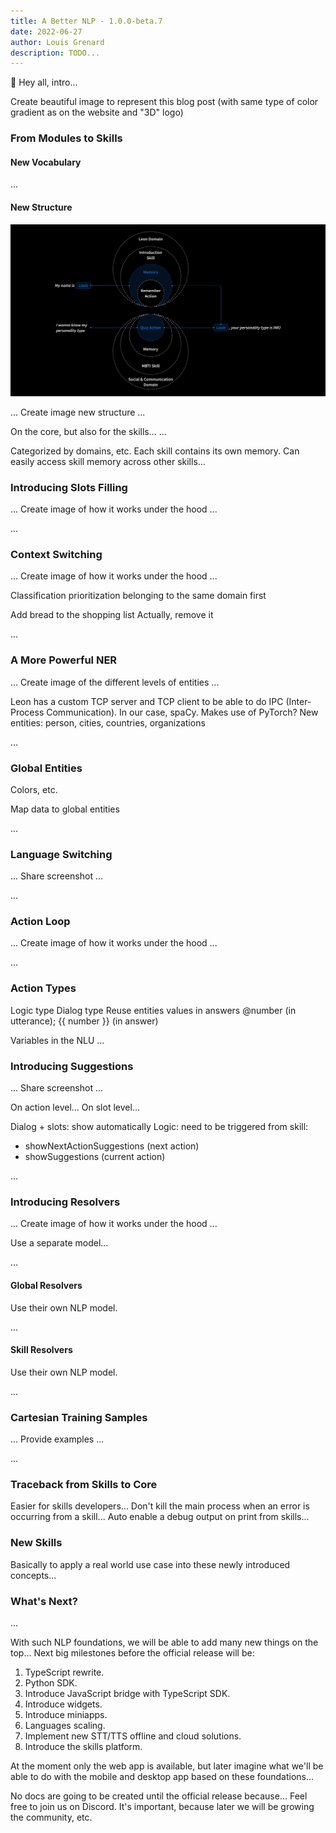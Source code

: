```yaml
---
title: A Better NLP - 1.0.0-beta.7
date: 2022-06-27
author: Louis Grenard
description: TODO...
---
```


👋 Hey all, intro...

Create beautiful image to represent this blog post (with same type of color gradient as on the website and "3D" logo)


### From Modules to Skills

#### New Vocabulary

...

#### New Structure

![New skills structure](new-skill-structure.png)

... Create image new structure ...

On the core, but also for the skills...
...

Categorized by domains, etc.
Each skill contains its own memory.
Can easily access skill memory across other skills...

### Introducing Slots Filling

... Create image of how it works under the hood ...

...

### Context Switching

... Create image of how it works under the hood ...

Classification prioritization belonging to the same domain first

Add bread to the shopping list
Actually, remove it

...

### A More Powerful NER

... Create image of the different levels of entities ...

Leon has a custom TCP server and TCP client to be able to do IPC (Inter-Process Communication).
In our case, spaCy. Makes use of PyTorch?
New entities: person, cities, countries, organizations

...

### Global Entities

Colors, etc.

Map data to global entities

...

### Language Switching

... Share screenshot ...

...

### Action Loop

... Create image of how it works under the hood ...

...

### Action Types

Logic type
Dialog type
  Reuse entities values in answers @number (in utterance); {{ number }} (in answer)

Variables in the NLU
...

### Introducing Suggestions

... Share screenshot ...

On action level...
On slot level...

Dialog + slots: show automatically
Logic: need to be triggered from skill:
  - showNextActionSuggestions (next action)
  - showSuggestions (current action)

...

### Introducing Resolvers

... Create image of how it works under the hood ...

Use a separate model...

...

#### Global Resolvers

Use their own NLP model.

...

#### Skill Resolvers

Use their own NLP model.

...

### Cartesian Training Samples

... Provide examples ...

...

### Traceback from Skills to Core

Easier for skills developers...
Don't kill the main process when an error is occurring from a skill...
Auto enable a debug output on print from skills...

### New Skills

Basically to apply a real world use case into these newly introduced concepts...

### What's Next?

...

With such NLP foundations, we will be able to add many new things on the top...
Next big milestones before the official release will be:

1. TypeScript rewrite.
2. Python SDK.
3. Introduce JavaScript bridge with TypeScript SDK.
4. Introduce widgets.
5. Introduce miniapps.
6. Languages scaling.
7. Implement new STT/TTS offline and cloud solutions.
8. Introduce the skills platform.

At the moment only the web app is available, but later imagine what we'll be able to do with the mobile and desktop app based on these foundations...

No docs are going to be created until the official release because...
Feel free to join us on Discord. It's important, because later we will be growing the community, etc.
